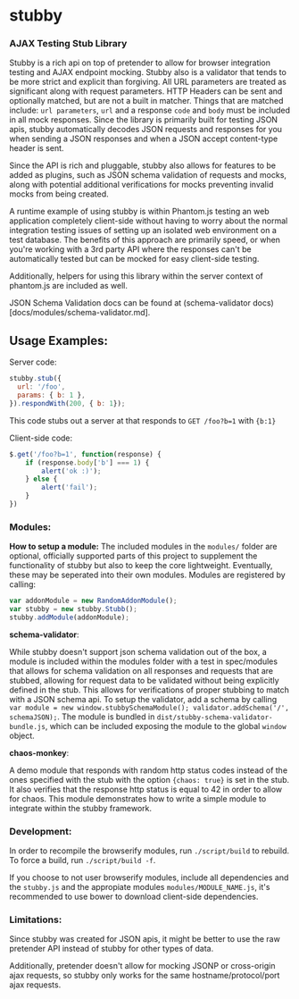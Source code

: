 # stubby

### AJAX Testing Stub Library

Stubby is a rich api on top of pretender to allow for browser integration testing and AJAX endpoint mocking. Stubby also is a validator that tends to be more strict and explicit than forgiving. All URL parameters are treated as significant along with request parameters. HTTP Headers can be sent and optionally matched, but are not a built in matcher. Things that are matched include: `url parameters`, `url` and a response `code` and `body` must be included in all mock responses. Since the library is primarily built for testing JSON apis, stubby automatically decodes JSON requests and responses for you when sending a JSON responses and when a JSON accept content-type header is sent.

Since the API is rich and pluggable, stubby also allows for features to be added as plugins, such as JSON schema validation of requests and mocks, along with potential additional verifications for mocks preventing invalid mocks from being created.

A runtime example of using stubby is within Phantom.js testing an web application completely client-side without having to worry about the normal integration testing issues of setting up an isolated web environment on a test database. The benefits of this approach are primarily speed, or when you're working with a 3rd party API where the responses can't be automatically tested but can be mocked for easy client-side testing.

Additionally, helpers for using this library within the server context of phantom.js are included as well.

JSON Schema Validation docs can be found at (schema-validator docs)[docs/modules/schema-validator.md].

## Usage Examples:

Server code:
```js
stubby.stub({
  url: '/foo',
  params: { b: 1 },
}).respondWith(200, { b: 1});
```

This code stubs out a server at that responds to `GET /foo?b=1` with `{b:1}`

Client-side code:
```js
$.get('/foo?b=1', function(response) {
	if (response.body['b'] === 1) {
		alert('ok :)');
	} else {
		alert('fail');
	}
})
```

### Modules:

**How to setup a module:**
The included modules in the `modules/` folder are optional, officially supported parts of this project to supplement the functionality of stubby but also to keep the core lightweight. Eventually, these may be seperated into their own modules. Modules are registered by calling:

```js
var addonModule = new RandomAddonModule();
var stubby = new stubby.Stubb();
stubby.addModule(addonModule);
```

**schema-validator**:

While stubby doesn't support json schema validation out of the box, a module is included within the modules folder with a test in spec/modules that allows for schema validation on all responses and requests that are stubbed, allowing for request data to be validated without being explicitly defined in the stub. This allows for verifications of proper stubbing to match with a JSON schema api. To setup the validator, add a schema by calling `var module = new window.stubbySchemaModule(); validator.addSchema('/', schemaJSON);`. The module is bundled in `dist/stubby-schema-validator-bundle.js`, which can be included exposing the module to the global `window` object.

**chaos-monkey**:

A demo module that responds with random http status codes instead of the ones specified with the stub with the option `{chaos: true}` is set in the stub.
It also verifies that the response http status is equal to 42 in order to allow for chaos.
This module demonstrates how to write a simple module to integrate within the stubby framework.

### Development:

In order to recompile the browserify modules, run `./script/build` to rebuild. To force a build, run `./script/build -f`.

If you choose to not user browserify modules, include all dependencies and the `stubby.js` and the appropiate modules `modules/MODULE_NAME.js`, it's recommended to use bower to download client-side dependencies.


### Limitations:

Since stubby was created for JSON apis, it might be better to use the raw pretender API instead of stubby for other types of data.

Additionally, pretender doesn't allow for mocking JSONP or cross-origin ajax requests, so stubby only works for the same hostname/protocol/port ajax requests.

